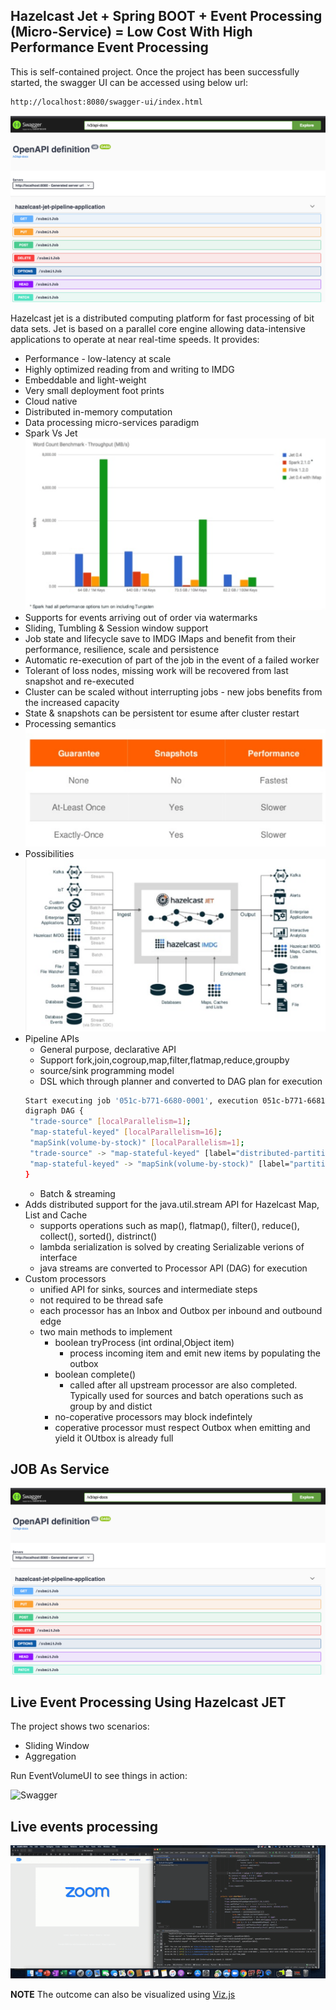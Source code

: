 ## Hazelcast Jet + Spring BOOT + Event Processing (Micro-Service) = Low Cost With High Performance Event Processing

This is self-contained project. Once the project has been successfully started, the swagger UI can be accessed using below url:

```bash
http://localhost:8080/swagger-ui/index.html
```
![Swagger](./swagger-ui.png) 

Hazelcast jet is a distributed computing platform for fast processing of bit data sets. Jet is based on a parallel core engine allowing data-intensive applications to operate at near real-time speeds. It provides:
- Performance - low-latency at scale
- Highly optimized reading from and writing to IMDG
- Embeddable and light-weight
- Very small deployment foot prints
- Cloud native
- Distributed in-memory computation
- Data processing micro-services paradigm
- Spark Vs Jet
![Swagger](./performance.png) 
- Supports for events arriving out of order via watermarks
- Sliding, Tumbling & Session window support
- Job state and lifecycle save to IMDG IMaps and benefit from their performance, resilience, scale and persistence
- Automatic re-execution of part of the job in the event of a failed worker
- Tolerant of loss nodes, missing work will be recovered from last snapshot and re-executed
- Cluster can be scaled without interrupting jobs - new jobs benefits from the increased capacity
- State & snapshots can be persistent tor esume after cluster restart
- Processing semantics 
![Swagger](./performance-guarantees.png) 
- Possibilities
![Swagger](./StreamingBatchProcessing.png) 
- Pipeline APIs
   - General purpose, declarative API
   - Support fork,join,cogroup,map,filter,flatmap,reduce,groupby
   - source/sink programming model
   - DSL which through planner and converted to DAG plan for execution
   ```bash
   Start executing job '051c-b771-6680-0001', execution 051c-b771-6681-0001, execution graph in DOT format:
  digraph DAG {
  	"trade-source" [localParallelism=1];
  	"map-stateful-keyed" [localParallelism=16];
  	"mapSink(volume-by-stock)" [localParallelism=1];
  	"trade-source" -> "map-stateful-keyed" [label="distributed-partitioned", queueSize=1024];
  	"map-stateful-keyed" -> "mapSink(volume-by-stock)" [label="partitioned", queueSize=1024];
  }
  ```
   - Batch & streaming
- Adds distributed support for the java.util.stream API for Hazelcast Map, List and Cache
  - supports operations such as map(), flatmap(), filter(), reduce(), collect(), sorted(), distrinct()
  - lambda serialization is solved by creating Serializable verions of interface
  - java streams are converted to Processor API (DAG) for execution
- Custom processors
  - unified API for sinks, sources and intermediate steps
  - not required to be thread safe
  - each processor has an Inbox and Outbox per inbound and outbound edge
  - two main methods to implement
    - boolean tryProcess (int ordinal,Object item)
      - process incoming item and emit new items by populating the outbox
    - boolean complete()
       - called after all upstream processor are also completed. Typically used for sources and batch operations such as group by and distict
    - no-coperative processors may block indefintely
    - coperative processor must respect Outbox when emitting and yield it OUtbox is already full
 
 ## JOB As Service
 ![Swagger](./swagger-ui.png)     
  
 ## Live Event Processing Using Hazelcast JET
 The project shows two scenarios:
 - Sliding Window
 - Aggregation
 
 Run EventVolumeUI to see things in action:
 
 ![Swagger](./EventProcessing.gif) 
 
 ## Live events processing
 ![Swagger](./Data-Health-Event-Processing.gif) 
 
 **NOTE** The outcome can also be visualized using [Viz.js](http://viz-js.com)